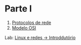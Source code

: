 # Parte I

1. [Protocolos de rede](/redes/redes-iniciante/parte1/1.protocolosDeRede.md)
2. [Modelo OSI](/redes/redes-iniciante/parte1/2.modelosOSI.md)

Lab: [Linux e redes → Introddutório](../../exercicios/linuxRedes.md)